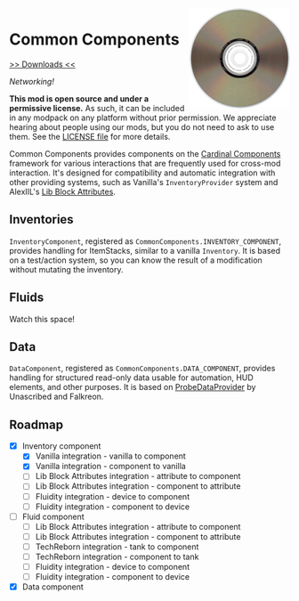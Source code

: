 <img src="icon.png" align="right" width="180px"/>

# Common Components


[>> Downloads <<](https://github.com/CottonMC/CommonComponents/releases)

*Networking!*

**This mod is open source and under a permissive license.** As such, it can be included in any modpack on any platform without prior permission. We appreciate hearing about people using our mods, but you do not need to ask to use them. See the [LICENSE file](LICENSE) for more details.

Common Components provides components on the [Cardinal Components](https://github.com/OnyxStudios/Cardinal-Components-API) framework for various interactions that are frequently used for cross-mod interaction. It's designed for compatibility and automatic integration with other providing systems, such as Vanilla's `InventoryProvider` system and AlexIIL's [Lib Block Attributes](https://github.com/AlexIIL/LibBlockAttributes).

## Inventories

`InventoryComponent`, registered as `CommonComponents.INVENTORY_COMPONENT`, provides handling for ItemStacks, similar to a vanilla `Inventory`. It is based on a test/action system, so you can know the result of a modification without mutating the inventory.

## Fluids

Watch this space!

## Data

`DataComponent`, registered as `CommonComponents.DATA_COMPONENT`, provides handling for structured read-only data usable for automation, HUD elements, and other purposes. It is based on [ProbeDataProvider](https://github.com/elytra/ProbeDataProvider) by Unascribed and Falkreon.

## Roadmap
- [x] Inventory component
  - [x] Vanilla integration - vanilla to component
  - [x] Vanilla integration - component to vanilla
  - [ ] Lib Block Attributes integration - attribute to component
  - [ ] Lib Block Attributes integration - component to attribute
  - [ ] Fluidity integration - device to component
  - [ ] Fluidity integration - component to device
- [ ] Fluid component
  - [ ] Lib Block Attributes integration - attribute to component
  - [ ] Lib Block Attributes integration - component to attribute
  - [ ] TechReborn integration - tank to component
  - [ ] TechReborn integration - component to tank
  - [ ] Fluidity integration - device to component
  - [ ] Fluidity integration - component to device
- [x] Data component
